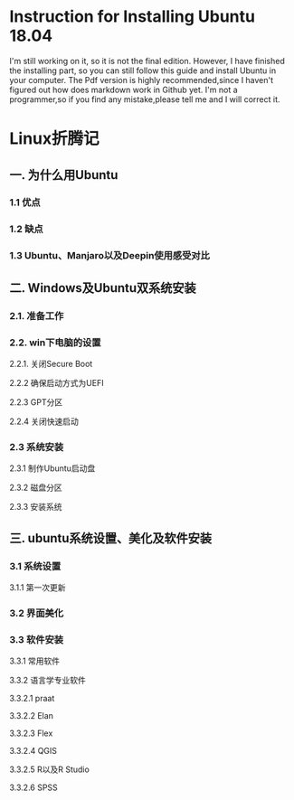 # Instruction for Installing Ubuntu 18.04

I'm still working on it, so it is not the final edition. However, I have finished the installing part, so you can still follow this guide and install Ubuntu in your computer. The Pdf version is highly recommended,since I haven't figured out how does markdown work in Github yet. I'm not a programmer,so if you find any mistake,please tell me and I will correct it.


# Linux折腾记
## ⼀. 为什么⽤Ubuntu
### 1.1 优点
### 1.2 缺点
### 1.3 Ubuntu、Manjaro以及Deepin使⽤感受对⽐
## ⼆. Windows及Ubuntu双系统安装
### 2.1. 准备⼯作
### 2.2. win下电脑的设置
2.2.1. 关闭Secure Boot


2.2.2 确保启动⽅式为UEFI


2.2.3 GPT分区


2.2.4 关闭快速启动


### 2.3 系统安装
2.3.1 制作Ubuntu启动盘


2.3.2 磁盘分区


2.3.3 安装系统


## 三. ubuntu系统设置、美化及软件安装
### 3.1 系统设置
3.1.1 第⼀次更新


### 3.2 界面美化
### 3.3 软件安装
3.3.1 常⽤软件


3.3.2 语⾔学专业软件


3.3.2.1 praat


3.3.2.2 Elan


3.3.2.3 Flex


3.3.2.4 QGIS


3.3.2.5 R以及R Studio


3.3.2.6 SPSS


